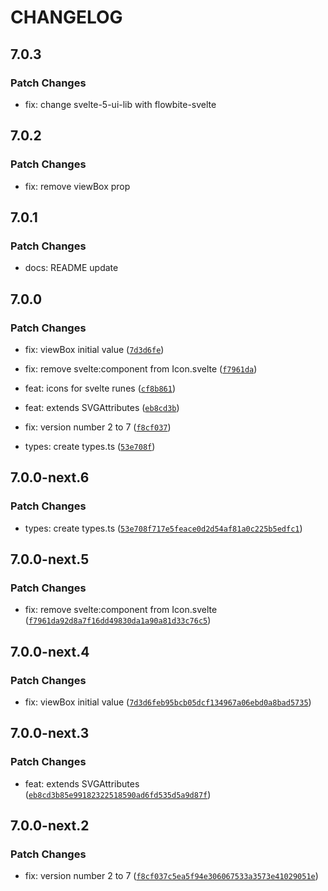 # CHANGELOG

## 7.0.3

### Patch Changes

- fix: change svelte-5-ui-lib with flowbite-svelte

## 7.0.2

### Patch Changes

- fix: remove viewBox prop

## 7.0.1

### Patch Changes

- docs: README update

## 7.0.0

### Patch Changes

- fix: viewBox initial value ([`7d3d6fe`](https://github.com/shinokada/svelte-heros/commit/7d3d6feb95bcb05dcf134967a06ebd0a8bad5735))

- fix: remove svelte:component from Icon.svelte ([`f7961da`](https://github.com/shinokada/svelte-heros/commit/f7961da92d8a7f16dd49830da1a90a81d33c76c5))

- feat: icons for svelte runes ([`cf8b861`](https://github.com/shinokada/svelte-heros/commit/cf8b86117c00a2cf2a993623ce5b5a7da3d35ac5))

- feat: extends SVGAttributes<SVGElement> ([`eb8cd3b`](https://github.com/shinokada/svelte-heros/commit/eb8cd3b85e99182322518590ad6fd535d5a9d87f))

- fix: version number 2 to 7 ([`f8cf037`](https://github.com/shinokada/svelte-heros/commit/f8cf037c5ea5f94e306067533a3573e41029051e))

- types: create types.ts ([`53e708f`](https://github.com/shinokada/svelte-heros/commit/53e708f717e5feace0d2d54af81a0c225b5edfc1))

## 7.0.0-next.6

### Patch Changes

- types: create types.ts ([`53e708f717e5feace0d2d54af81a0c225b5edfc1`](https://github.com/shinokada/svelte-heros/commit/53e708f717e5feace0d2d54af81a0c225b5edfc1))

## 7.0.0-next.5

### Patch Changes

- fix: remove svelte:component from Icon.svelte ([`f7961da92d8a7f16dd49830da1a90a81d33c76c5`](https://github.com/shinokada/svelte-heros/commit/f7961da92d8a7f16dd49830da1a90a81d33c76c5))

## 7.0.0-next.4

### Patch Changes

- fix: viewBox initial value ([`7d3d6feb95bcb05dcf134967a06ebd0a8bad5735`](https://github.com/shinokada/svelte-heros/commit/7d3d6feb95bcb05dcf134967a06ebd0a8bad5735))

## 7.0.0-next.3

### Patch Changes

- feat: extends SVGAttributes<SVGElement> ([`eb8cd3b85e99182322518590ad6fd535d5a9d87f`](https://github.com/shinokada/svelte-heros/commit/eb8cd3b85e99182322518590ad6fd535d5a9d87f))

## 7.0.0-next.2

### Patch Changes

- fix: version number 2 to 7 ([`f8cf037c5ea5f94e306067533a3573e41029051e`](https://github.com/shinokada/svelte-heros/commit/f8cf037c5ea5f94e306067533a3573e41029051e))
